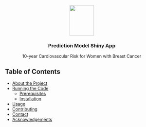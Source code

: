 <!-- PROJECT LOGO -->
<br />
<p align="center">
  <a href="https://www.github.com/latlio/mphil-thesis">
    <img src= "cambridge-logo.png" width="80" height="100">
  </a>

  <h3 align="center">Prediction Model Shiny App </h3>

  <p align="center">
    10-year Cardiovascular Risk for Women with Breast Cancer
  </p>
</p>

<!-- TABLE OF CONTENTS -->
## Table of Contents

* [About the Project](#about-the-project)
* [Running the Code](#getting-started)
  * [Prerequisites](#prerequisites)
  * [Installation](#installation)
* [Usage](#usage)
* [Contributing](#contributing)
* [Contact](#contact)
* [Acknowledgements](#acknowledgements)
